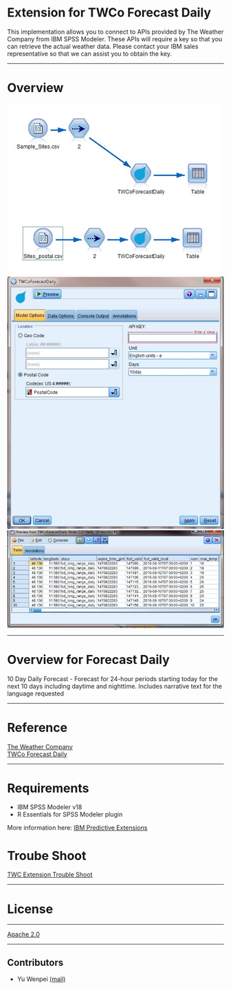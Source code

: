 # Extension for TWCo Forecast Daily
This implementation allows you to connect to APIs provided by The Weather Company from IBM SPSS Modeler. These APIs will require a key so that you can retrieve the actual weather data. Please contact your IBM sales representative so that we can assist you to obtain the key. 

---
# Overview

![Screenshot](./Screenshot/stream.jpg)
![Screenshot1](./Screenshot/node.jpg)
![Screenshot2](./Screenshot/output.jpg)

---
# Overview for Forecast Daily
10 Day Daily Forecast - Forecast for 24-hour periods starting today for the next 10 days including daytime and nighttime.  Includes narrative text for the language requested

---
# Reference
[The Weather Company](http://www.theweathercompany.com/)  
[TWCo Forecast Daily](http://goo.gl/AoxGl3)

---
# Requirements

- IBM SPSS Modeler v18
- R Essentials for SPSS Modeler plugin 

More information here: [IBM Predictive Extensions][2]

# Troube Shoot
[TWC Extension Trouble Shoot](https://github.com/IBMPredictiveAnalytics/TWCo_Document/blob/master/twc%20extension%20trouble%20shoot.md)

---
# License
----

[Apache 2.0][1]

---
Contributors
---
- Yu Wenpei [(mail)](yuwenp@cn.ibm.com)

[1]:http://www.apache.org/licenses/LICENSE-2.0.html
[2]:https://developer.ibm.com/predictiveanalytics/downloads/#tab2

